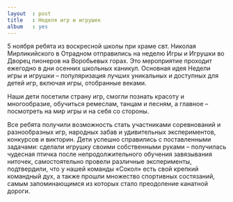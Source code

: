 ```yaml
---
layout  : post
title   : Неделя игр и игрушек
album   : yes
---
```

5 ноября ребята из воскресной школы при храме свт. Николая Мирликийского в Отрадном отправились на неделю Игры и Игрушки во Дворец пионеров на Воробьевых горах. Это мероприятие проходит ежегодно в дни осенних школьных каникул. Основная идея Недели игры и игрушки &ndash; популяризация лучших уникальных и доступных для детей игр, включая игры, отобранные веками.

Наши дети посетили страну игр,  смогли познать красоту и многообразие, обучиться ремеслам, танцам и песням, а главное &ndash; посмотреть на мир игры и на себя со стороны.

Все ребята получили возможность стать участниками соревнований и разнообразных игр, народных забав и удивительных экспериментов, конкурсов и викторин. Дети успешно справились с поставленными задачами: сделали игрушку своими собственными руками &ndash; получилась чудесная птичка после непродолжительного обучения завязывания ниточек, самостоятельно провели различные эксперименты, подтвердили, что у нашей команды «Сокол» есть свой крепкий командный дух, а также прошли множество спортивных состязаний, самым запоминающимся из которых стало преодоление канатной дороги.
